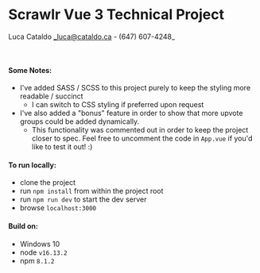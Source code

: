 # Scrawlr Vue 3 Technical Project
Luca Cataldo 
_luca@cataldo.ca - (647) 607-4248_

&nbsp;

#### Some Notes:
- I've added SASS / SCSS to this project purely to keep the styling more readable / succinct
  - I can switch to CSS styling if preferred upon request
- I've also added a "bonus" feature in order to show that more upvote groups could be added dynamically. 
  - This functionality was commented out in order to keep the project closer to spec. Feel free to uncomment the code in `App.vue` if you'd like to test it out! :)


#### To run locally:
- clone the project
- run `npm install` from within the project root
- run `npm run dev` to start the dev server
- browse `localhost:3000`


#### Build on:
- Windows 10
- node `v16.13.2`
- npm `8.1.2`